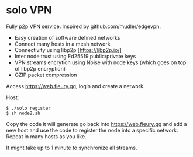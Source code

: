 # solo VPN

Fully p2p VPN service. Inspired by github.com/mudler/edgevpn.

- Easy creation of software defined networks
- Connect many hosts in a mesh network
- Connectivity using libp2p [https://libp2p.io/]
- Inter node trust using Ed25519 public/private keys
- VPN streams encrytion using Noise with node keys (which goes on top of libp2p encryption)
- GZIP packet compression

Access https://web.fleury.gg, login and create a network.

Host:
```
$ ./solo register
$ sh node2.sh
```

Copy the code it will generate go back into https://web.fleury.gg
and add a new host and use the code to register the node into a
specific network. Repeat in many hosts as you like.


It might take up to 1 minute to synchronize all streams.

